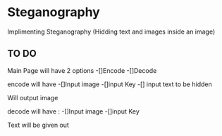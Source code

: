 # Steganography
Implimenting Steganography (Hidding text and images inside an image)

## TO DO
Main Page will have 2 options 
-[]Encode 
-[]Decode

encode will have 
        -[]Input image 
        -[]input Key
        -[] input text to be hidden

Will output image 



decode will have :
         -[]Input image 
         -[]input Key
         

Text will be given out
